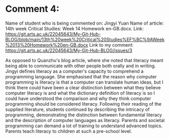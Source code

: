 # Comment 4:
Name of student who is being commented on: Jingyi Yuan 
Name of article: 14th week Critical Studies: Week 14 Homework en-GB.docx.
Link: https://git.arts.ac.uk/22045643/My-Git-Hub-BLOG/blob/main/13th%20week%20Critical%20Studies%EF%BC%9AWeek%2013%20Homework%20en-GB.docx
Link to my comment: https://git.arts.ac.uk/22045643/My-Git-Hub-BLOG/issues/3

As opposed to Quanzhu's blog article, where she noted that literacy meant being able to 
communicate with other people both orally and in writing. Jingyi defines literacy as a 
computer's capacity to comprehend a programming language. She emphasised that the reason 
why computer programming is literacy is that a computer can translate human ideas, but I 
think there could have been a clear distinction between what they believe computer literacy
is and what the dictionary definition of literacy is so I could have understood the 
comparison and why they think computer programming should be considered literacy. Following
their reading of the supplied literature, students continued by describing the intricacy of
programming, demonstrating the distinction between fundamental literacy and the description
of computer languages as literacy. Parents and societal programming can demand a lot of 
training to understand advanced topics. Parents teach literacy to children at such a 
pre-school level.
